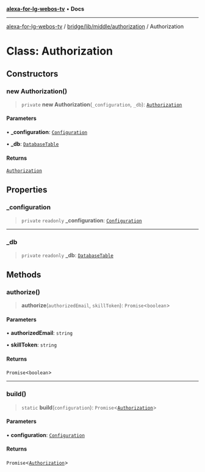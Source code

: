 [**alexa-for-lg-webos-tv**](../../../../../README.md) • **Docs**

***

[alexa-for-lg-webos-tv](../../../../../modules.md) / [bridge/lib/middle/authorization](../README.md) / Authorization

# Class: Authorization

## Constructors

### new Authorization()

> `private` **new Authorization**(`_configuration`, `_db`): [`Authorization`](Authorization.md)

#### Parameters

• **\_configuration**: [`Configuration`](../../../configuration/classes/Configuration.md)

• **\_db**: [`DatabaseTable`](../../../database/classes/DatabaseTable.md)

#### Returns

[`Authorization`](Authorization.md)

## Properties

### \_configuration

> `private` `readonly` **\_configuration**: [`Configuration`](../../../configuration/classes/Configuration.md)

***

### \_db

> `private` `readonly` **\_db**: [`DatabaseTable`](../../../database/classes/DatabaseTable.md)

## Methods

### authorize()

> **authorize**(`authorizedEmail`, `skillToken`): `Promise`\<`boolean`\>

#### Parameters

• **authorizedEmail**: `string`

• **skillToken**: `string`

#### Returns

`Promise`\<`boolean`\>

***

### build()

> `static` **build**(`configuration`): `Promise`\<[`Authorization`](Authorization.md)\>

#### Parameters

• **configuration**: [`Configuration`](../../../configuration/classes/Configuration.md)

#### Returns

`Promise`\<[`Authorization`](Authorization.md)\>
